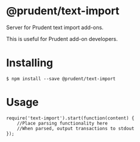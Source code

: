 @prudent/text-import
====================

Server for Prudent text import add-ons.

This is useful for Prudent add-on developers.

Installing
==========

```
$ npm install --save @prudent/text-import
```

Usage
=====

```
require('text-import').start(function(content) {
    //Place parsing functionality here
    //When parsed, output transactions to stdout
});
```